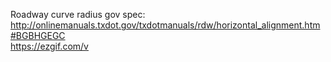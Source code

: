 Roadway curve radius gov spec: http://onlinemanuals.txdot.gov/txdotmanuals/rdw/horizontal_alignment.htm#BGBHGEGC              
https://ezgif.com/v

